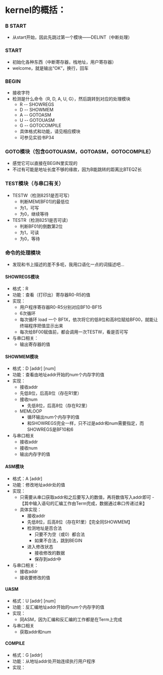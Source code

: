 ﻿# kernel的概括：

### B START 
+ 从start开始，因此先跳过第一个模块——DELINT（中断处理）


### START
+ 初始化各种东西（中断寄存器，栈地址，用户寄存器）
+ welcome，就是输出“OK”，换行，回车


### BEGIN
+ 接收字符
+ 检测是什么命令（R, D, A, U, G），然后跳转到对应的处理模块
    - R -- SHOWREGS
    - D -- SHOWMEM
    - A -- GOTOASM
    - U -- GOTOUASM
	- G -- GOTOCOMPILE
	- 具体格式和功能，请见相应模块
	- 可参见实验书P34
		

### GOTO模块（包含GOTOUASM，GOTOASM，GOTOCOMPILE）
+ 感觉它可以直接在BEGIN里实现的
+ 不过有可能是地址长度不够的缘故，因为B能跳转的距离比BTEQZ长


### TEST模块（与串口有关）
+ TESTW（检测8251是否可写）
    - 判断MEM[BF01]的最低位
	- 为1，可写
	- 为0，继续等待
+ TESTR（检测8251是否可读）
	- 判断BF01的倒数第2位
	- 为1，可读
	- 为0，等待


### 命令的处理模块
+ 发现和书上描述的差不多呃，我用口语化一点的词描述吧...

#### SHOWREGS模块
+ 格式：R
+ 功能：查看（打印出）寄存器R0-R5的值
+ 实现：
    - 用户程序寄存器R0-R5分别对应BF10-BF15
	- 6次循环
	- 每次循环 load 一个 BF1X，依次将它的低8位和高8位赋给BF00，就能让终端程序把值显示出来
	- 每次给BF00赋值前，都会调用一次TESTW，看是否可写
+ 与串口相关：
	- 输出寄存器的值
				
#### SHOWMEM模块
+ 格式：D [addr] [num]
+ 功能：查看由地址addr开始的num个内存字的值
+ 实现：
	- 接收addr
	- 先低8位，后高8位（存在R1里）
	- 接收num
		- 先低8位，后高8位（存在R2里）
	- MEMLOOP
		- 循环输出num个内存字的值
		- 和SHOWREGS完全一样，只不过是addr和num需要指定，而SHOWREGS是BF10和6
+ 与串口相关
	- 接收addr
	- 接收num
	- 输出内存字的值
				
#### ASM模块
+ 格式：A [addr]
+ 功能：修改地址addr处的值
+ 实现：
	- 只需要从串口获取addr和之后要写入的数值，再将数值写入addr即可
		-【其中输入语句的汇编工作由Term完成，数据通过串口传递过来】
	- 具体实现：
		- 接收addr
		- 先低8位，后高8位（存在R1里）【完全同SHOWMEM】
		- 检测地址是否合法
			- 只要不为空（或0）都合法
			- 如果不合法，跳到BEGIN
		- 进入修改状态
			- 接收修改的数据
			- 保存到addr中
+ 与串口相关：
	- 接收addr
	- 接收要修改的值

#### UASM
+ 格式：U [addr] [num]
+ 功能：反汇编地址addr开始的num个内存字的值
+ 实现：
	- 同ASM，因为汇编和反汇编的工作都是在Term上完成
+ 与串口相关
	- 获取addr和num
		
#### COMPILE
+ 格式：G [addr]
+ 功能：从地址addr处开始连续执行用户程序
+ 实现：
